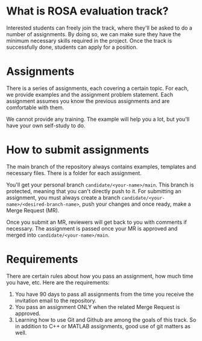 # What is ROSA evaluation track?
Interested students can freely join the track, where they'll be asked to do a number of assignments. By doing so, we can make sure they have the minimum necessary skills required in the project. Once the track is successfully done, students can apply for a position. 

# Assignments
There is a series of assignments, each covering a certain topic. For each, we provide examples and the assignment problem statement. Each assignment assumes you know the previous assignments and are comfortable with them.

We cannot provide any training. The example will help you a lot, but you'll have your own self-study to do.

# How to submit assignments
The main branch of the repository always contains examples, templates and necessary files. There is a folder for each assignment. 

You'll get your personal branch `candidate/<your-name>/main`. This branch is protected, meaning that you can't directly push to it. For submitting an assignment, you must always create a branch `candidate/<your-name>/<desired-branch-name>`, push your changes and once ready, make a Merge Request (MR).

Once you submit an MR, reviewers will get back to you with comments if necessary. The assignment is passed once your MR is approved and merged into `candidate/<your-name>/main`.

# Requirements
There are certain rules about how you pass an assignment, how much time you have, etc. Here are the requirements:

1. You have 90 days to pass all assignments from the time you receive the invitation email to the repository.
2. You pass an assignment ONLY when the related Merge Request is approved.
3. Learning how to use Git and Github are among the goals of this track. So in addition to C++ or MATLAB assignments, good use of git matters as well.
